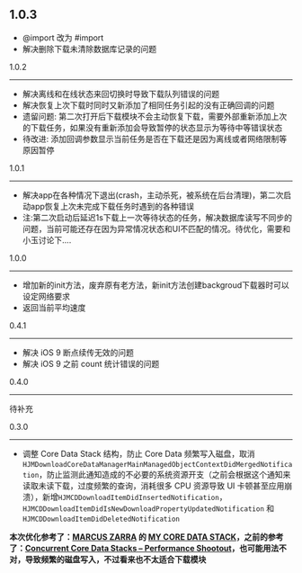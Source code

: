 1.0.3
---
- @import 改为 #import
- 解决删除下载未清除数据库记录的问题

1.0.2

---
- 解决离线和在线状态来回切换时导致下载队列错误的问题
- 解决恢复上次下载时同时又新添加了相同任务引起的没有正确回调的问题
- 遗留问题: 第二次打开后下载模块不会主动恢复下载，需要外部重新添加上次的下载任务，如果没有重新添加会导致暂停的状态显示为等待中等错误状态
- 待改进: 添加回调参数显示当前任务是否在下载还是因为离线或者网络限制等原因暂停

1.0.1

---
- 解决app在各种情况下退出(crash，主动杀死，被系统在后台清理)，第二次启动app恢复上次未完成下载任务时遇到的各种错误
- 注:第二次启动后延迟1s下载上一次等待状态的任务，解决数据库读写不同步的问题，当前可能还存在因为异常情况状态和UI不匹配的情况。待优化，需要和小玉讨论下....

1.0.0

---

- 增加新的init方法，废弃原有老方法，新init方法创建backgroud下载器时可以设定网络要求
- 返回当前平均速度

0.4.1

---

- 解决 iOS 9 断点续传无效的问题
- 解决 iOS 9 之前 count 统计错误的问题

0.4.0

---

待补充



0.3.0 

---

- 调整 Core Data Stack 结构，防止 Core Data 频繁写入磁盘，取消`HJMDownloadCoreDataManagerMainManagedObjectContextDidMergedNotification`，防止监测此通知造成的不必要的系统资源开支（之前会根据这个通知来读取未读下载，过度频繁的查询，消耗很多 CPU 资源导致 UI 卡顿甚至应用崩溃），新增`HJMCDDownloadItemDidInsertedNotification`，`HJMCDDownloadItemDidIsNewDownloadPropertyUpdatedNotification` 和 `HJMCDDownloadItemDidDeletedNotification`

__本次优化参考了：[MARCUS ZARRA](http://twitter.com/mzarra) 的 [MY CORE DATA STACK](http://martiancraft.com/blog/2015/03/core-data-stack/)，之前的参考了：[Concurrent Core Data Stacks – Performance Shootout](http://floriankugler.com/2013/04/29/concurrent-core-data-stack-performance-shootout/)，也可能用法不对，导致频繁的磁盘写入，不过看来也不太适合下载模块__
